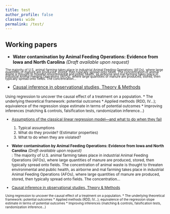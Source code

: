 ```yaml
---
title: test
author_profile: false
classes: wide
permalink: /test/
---
```



## Working papers

  - **Water contamination by Animal Feeding Operations: Evidence from Iowaand North Carolina**  *(Draft available upon request)*  
<span style="font-size:0.7em; line-height:0.7em;">
The majority of U.S. animal farming takes place in industrial Animal Feeding Operations (AFOs), where large quantities of manure are produced, stored, then typically spread onto fields. The concentration of animal waste is thought to threaten environmental and public health, as airborne and mal farming takes place in industrial Animal Feeding Operations (AFOs), where large quantities of manure are produced, stored, then typically spread onto fields. The concentration...
</span>

      
  - [Causal inference in observational studies, Theory & Methods](../docs/causal_inference.pdf)  
<span style="font-size:0.85em;">
Using regression to uncover the causal effect of a treatment on a population.  
    *   The underlying theoretical framework: potential outcomes
    *   Applied methods (RDD, IV...); equivalence of the regression slope estimate in terms of potential outcomes
    *   Improving inferences (matching & controls, falsification tests, randomization inference...)



  - [Assumptions of the classical linear regression model—and what to do when they fail](../docs/CLRM&estimators.pdf)  
    1. Typical assumptions
    2. What do they provide? (Estimator properties)
    3. What to do when they are violated?


  - **Water contamination by Animal Feeding Operations: Evidence from Iowaand North Carolina**  *(Draft available upon request)*  
: The majority of U.S. animal farming takes place in industrial Animal Feeding Operations (AFOs), where large quantities of manure are produced, stored, then typically spread onto fields. The concentration of animal waste is thought to threaten environmental and public health, as airborne and mal farming takes place in industrial Animal Feeding Operations (AFOs), where large quantities of manure are produced, stored, then typically spread onto fields. The concentration...

      
  - [Causal inference in observational studies, Theory & Methods](../docs/causal_inference.pdf)  
<span style="font-size:0.85em;">
Using regression to uncover the causal effect of a treatment on a population.  
    *   The underlying theoretical framework: potential outcomes
    *   Applied methods (RDD, IV...); equivalence of the regression slope estimate in terms of potential outcomes
    *   Improving inferences (matching & controls, falsification tests, randomization inference...)
